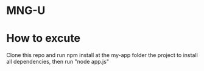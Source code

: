 # MNG-U
# How to excute

Clone this repo and run npm install at the my-app folder the project to install all dependencies, then run "node app.js"